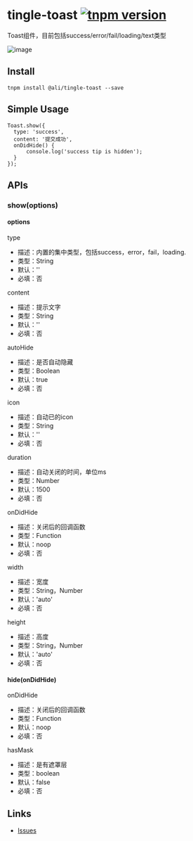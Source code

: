 # tingle-toast [![tnpm version](http://web.npm.alibaba-inc.com/badge/v/@ali/tingle-toast.svg?style=flat-square)](http://web.npm.alibaba-inc.com/package/@ali/tingle-toast)

Toast组件，目前包括success/error/fail/loading/text类型

![image](http://aligitlab.oss-cn-hangzhou-zmf.aliyuncs.com/uploads/tingle-ui/tingle-toast/0d001c10ad2af65005cc88dcd4d0c5a9/image.png)

## Install

```
tnpm install @ali/tingle-toast --save
```

## Simple Usage

```
Toast.show({
  type: 'success',
  content: '提交成功',
  onDidHide() {
      console.log('success tip is hidden');
  }
});
```

## APIs

### show(options)

#### options

type

* 描述：内置的集中类型，包括success，error，fail，loading.
* 类型：String
* 默认：''
* 必填：否

content

* 描述：提示文字
* 类型：String
* 默认：''
* 必填：否

autoHide

* 描述：是否自动隐藏
* 类型：Boolean
* 默认：true
* 必填：否

icon

* 描述：自动已的icon
* 类型：String
* 默认：''
* 必填：否

duration

* 描述：自动关闭的时间，单位ms
* 类型：Number
* 默认：1500
* 必填：否

onDidHide

* 描述：关闭后的回调函数
* 类型：Function
* 默认：noop
* 必填：否

width

* 描述：宽度
* 类型：String，Number
* 默认：'auto'
* 必填：否

height

* 描述：高度
* 类型：String，Number
* 默认：'auto'
* 必填：否

#### hide(onDidHide)

onDidHide

* 描述：关闭后的回调函数
* 类型：Function
* 默认：noop
* 必填：否

hasMask

* 描述：是有遮罩层
* 类型：boolean
* 默认：false
* 必填：否

## Links

- [Issues](http://gitlab.alibaba-inc.com/tingle-ui/tingle-toast/issues)
